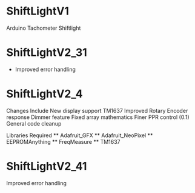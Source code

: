 # ShiftLightV1
Arduino Tachometer Shiftlight

# ShiftLightV2_31

* Improved error handling

# ShiftLightV2_4

Changes Include
New display support TM1637
Improved Rotary Encoder response
Dimmer feature 
Fixed array mathematics
Finer PPR control (0.1)
General code cleanup

Libraries Required
** Adafruit_GFX
** Adafruit_NeoPixel
** EEPROMAnything
** FreqMeasure
** TM1637

# ShiftLightV2_41
Improved error handling
